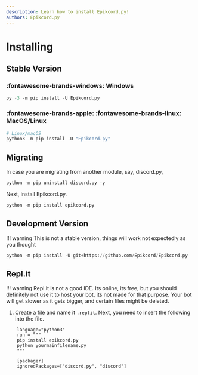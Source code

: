 ```yaml
---
description: Learn how to install Epikcord.py!
authors: Epikcord.py
---
```


# Installing

## Stable Version

### :fontawesome-brands-windows: Windows

```python
py -3 -m pip install -U Epikcord.py
```

### :fontawesome-brands-apple: :fontawesome-brands-linux: MacOS/Linux

```python
# Linux/macOS
python3 -m pip install -U "Epikcord.py"
```

## Migrating

In case you are migrating from another module, say, discord.py,
```python
python -m pip uninstall discord.py -y
```

Next, install Epikcord.py.


```python
python -m pip install epikcord.py
```

## Development Version

!!! warning
    This is not a stable version, things will work not expectedly as you thought

```python
python -m pip install -U git+https://github.com/Epikcord/Epikcord.py
```

## Repl.it

!!! warning
    Repl.it is not a good IDE. Its online, its free, but you should definitely not use it to host your bot, its not made for that purpose. Your bot will get slower as it gets bigger, and certain files might be deleted.
    
1. Create a file and name it `.replit`.
Next, you need to insert the following into the file.
``` hl_lines="3"
	language="python3"
	run = """
	pip install epikcord.py
	python yourmainfilename.py
	"""

	[packager]
	ignoredPackages=["discord.py", "discord"]
```
